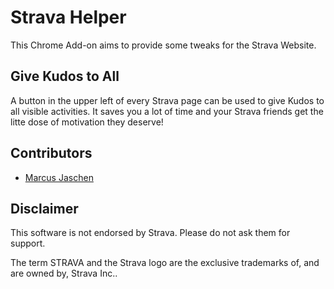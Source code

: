 # Strava Helper

This Chrome Add-on aims to provide some tweaks for the Strava Website.

## Give Kudos to All

A button in the upper left of every Strava page can be used to give Kudos to all visible activities. It saves you a lot of time and your Strava friends get the litte dose of motivation they deserve!

## Contributors

* [Marcus Jaschen](https://www.marcusjaschen.de/)

## Disclaimer

This software is not endorsed by Strava. Please do not ask them for support.

The term STRAVA and the Strava logo are the exclusive trademarks of, and are owned by, Strava Inc..
